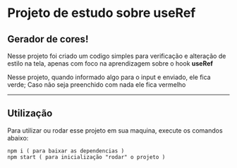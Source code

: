 # Projeto de estudo sobre useRef

## Gerador de cores!
<p> Nesse projeto foi criado um codigo simples para verificação e alteração de estilo na tela, apenas com foco na aprendizagem sobre o hook <strong>useRef</strong></p>
<p>Nesse projeto, quando informado algo para o input e enviado, ele fica verde; Caso não seja preenchido com nada ele fica vermelho</p>

---
## Utilização
<p> Para utilizar ou rodar esse projeto em sua maquina, execute os comandos abaixo: </p>
    
    npm i ( para baixar as dependencias )  
    npm start ( para inicialização "rodar" o projeto )

